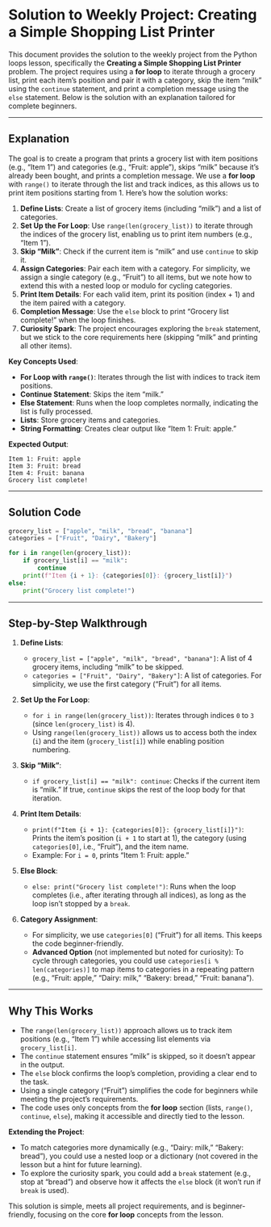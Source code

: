 # **Solution to Weekly Project: Creating a Simple Shopping List Printer**

This document provides the solution to the weekly project from the Python loops lesson, specifically the **Creating a Simple Shopping List Printer** problem. The project requires using a **for loop** to iterate through a grocery list, print each item’s position and pair it with a category, skip the item “milk” using the `continue` statement, and print a completion message using the `else` statement. Below is the solution with an explanation tailored for complete beginners.

---

## **Explanation**

The goal is to create a program that prints a grocery list with item positions (e.g., “Item 1”) and categories (e.g., “Fruit: apple”), skips “milk” because it’s already been bought, and prints a completion message. We use a **for loop** with `range()` to iterate through the list and track indices, as this allows us to print item positions starting from 1. Here’s how the solution works:

1. **Define Lists**: Create a list of grocery items (including “milk”) and a list of categories.
2. **Set Up the For Loop**: Use `range(len(grocery_list))` to iterate through the indices of the grocery list, enabling us to print item numbers (e.g., “Item 1”).
3. **Skip “Milk”**: Check if the current item is “milk” and use `continue` to skip it.
4. **Assign Categories**: Pair each item with a category. For simplicity, we assign a single category (e.g., “Fruit”) to all items, but we note how to extend this with a nested loop or modulo for cycling categories.
5. **Print Item Details**: For each valid item, print its position (index + 1) and the item paired with a category.
6. **Completion Message**: Use the `else` block to print “Grocery list complete!” when the loop finishes.
7. **Curiosity Spark**: The project encourages exploring the `break` statement, but we stick to the core requirements here (skipping “milk” and printing all other items).

**Key Concepts Used**:
- **For Loop with `range()`**: Iterates through the list with indices to track item positions.
- **Continue Statement**: Skips the item “milk.”
- **Else Statement**: Runs when the loop completes normally, indicating the list is fully processed.
- **Lists**: Store grocery items and categories.
- **String Formatting**: Creates clear output like “Item 1: Fruit: apple.”

**Expected Output**:
```
Item 1: Fruit: apple
Item 3: Fruit: bread
Item 4: Fruit: banana
Grocery list complete!
```

---

## **Solution Code**

```python
grocery_list = ["apple", "milk", "bread", "banana"]
categories = ["Fruit", "Dairy", "Bakery"]

for i in range(len(grocery_list)):
    if grocery_list[i] == "milk":
        continue
    print(f"Item {i + 1}: {categories[0]}: {grocery_list[i]}")
else:
    print("Grocery list complete!")
```

---

## **Step-by-Step Walkthrough**

1. **Define Lists**:
   - `grocery_list = ["apple", "milk", "bread", "banana"]`: A list of 4 grocery items, including “milk” to be skipped.
   - `categories = ["Fruit", "Dairy", "Bakery"]`: A list of categories. For simplicity, we use the first category (“Fruit”) for all items.

2. **Set Up the For Loop**:
   - `for i in range(len(grocery_list))`: Iterates through indices `0` to `3` (since `len(grocery_list)` is 4).
   - Using `range(len(grocery_list))` allows us to access both the index (`i`) and the item (`grocery_list[i]`) while enabling position numbering.

3. **Skip “Milk”**:
   - `if grocery_list[i] == "milk": continue`: Checks if the current item is “milk.” If true, `continue` skips the rest of the loop body for that iteration.

4. **Print Item Details**:
   - `print(f"Item {i + 1}: {categories[0]}: {grocery_list[i]}")`: Prints the item’s position (`i + 1` to start at 1), the category (using `categories[0]`, i.e., “Fruit”), and the item name.
   - Example: For `i = 0`, prints “Item 1: Fruit: apple.”

5. **Else Block**:
   - `else: print("Grocery list complete!")`: Runs when the loop completes (i.e., after iterating through all indices), as long as the loop isn’t stopped by a `break`.

6. **Category Assignment**:
   - For simplicity, we use `categories[0]` (“Fruit”) for all items. This keeps the code beginner-friendly.
   - **Advanced Option** (not implemented but noted for curiosity): To cycle through categories, you could use `categories[i % len(categories)]` to map items to categories in a repeating pattern (e.g., “Fruit: apple,” “Dairy: milk,” “Bakery: bread,” “Fruit: banana”).

---

## **Why This Works**

- The `range(len(grocery_list))` approach allows us to track item positions (e.g., “Item 1”) while accessing list elements via `grocery_list[i]`.
- The `continue` statement ensures “milk” is skipped, so it doesn’t appear in the output.
- The `else` block confirms the loop’s completion, providing a clear end to the task.
- Using a single category (“Fruit”) simplifies the code for beginners while meeting the project’s requirements.
- The code uses only concepts from the **for loop** section (lists, `range()`, `continue`, `else`), making it accessible and directly tied to the lesson.

**Extending the Project**:
- To match categories more dynamically (e.g., “Dairy: milk,” “Bakery: bread”), you could use a nested loop or a dictionary (not covered in the lesson but a hint for future learning).
- To explore the curiosity spark, you could add a `break` statement (e.g., stop at “bread”) and observe how it affects the `else` block (it won’t run if `break` is used).

This solution is simple, meets all project requirements, and is beginner-friendly, focusing on the core **for loop** concepts from the lesson.